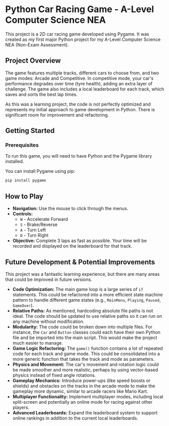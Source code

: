 # Python Car Racing Game - A-Level Computer Science NEA

This project is a 2D car racing game developed using Pygame. It was created as my first major Python project for my A-Level Computer Science NEA (Non-Exam Assessment).

## Project Overview

The game features multiple tracks, different cars to choose from, and two game modes: Arcade and Competitive. In competitive mode, your car's performance degrades over time (tyre health), adding an extra layer of challenge. The game also includes a local leaderboard for each track, which saves and sorts the best lap times.

As this was a learning project, the code is not perfectly optimized and represents my initial approach to game development in Python. There is significant room for improvement and refactoring.

## Getting Started

### Prerequisites

To run this game, you will need to have Python and the Pygame library installed.

You can install Pygame using pip:
```bash
pip install pygame
```

## How to Play

* **Navigation:** Use the mouse to click through the menus.
* **Controls:**
  * `W` - Accelerate Forward
  * `S` - Brake/Reverse
  * `A` - Turn Left
  * `D` - Turn Right
* **Objective:** Complete 3 laps as fast as possible. Your time will be recorded and displayed on the leaderboard for that track.

## Future Development & Potential Improvements

This project was a fantastic learning experience, but there are many areas that could be improved in future versions.

* **Code Optimization:** The main game loop is a large series of `if` statements. This could be refactored into a more efficient state machine pattern to handle different game states (e.g., `MainMenu`, `Playing`, `Paused`, `GameOver`).
* **Relative Paths:** As mentioned, hardcoding absolute file paths is not ideal. The code should be updated to use relative paths so it can run on any machine without modification.
* **Modularity:** The code could be broken down into multiple files. For instance, the `Car` and `Button` classes could each have their own Python file and be imported into the main script. This would make the project much easier to manage.
* **Game Logic Refactoring:** The `game()` function contains a lot of repeated code for each track and game mode. This could be consolidated into a more generic function that takes the track and mode as parameters.
* **Physics and Movement:** The car's movement and rotation logic could be made smoother and more realistic, perhaps by using vector-based physics instead of fixed angle rotations.
* **Gameplay Mechanics:** Introduce power-ups (like speed boosts or shields) and obstacles on the tracks in the arcade mode to make the gameplay more dynamic, similar to arcade racers like Mario Kart.
* **Multiplayer Functionality:** Implement multiplayer modes, including local split-screen and potentially an online mode for racing against other players.
* **Advanced Leaderboards:** Expand the leaderboard system to support online rankings in addition to the current local leaderboards.
